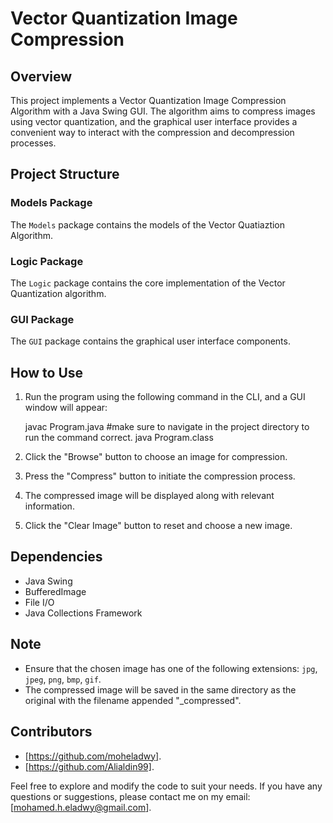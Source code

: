 # Vector Quantization Image Compression

## Overview
This project implements a Vector Quantization Image Compression Algorithm with a Java Swing GUI. The algorithm aims to compress images using vector quantization, and the graphical user interface provides a convenient way to interact with the compression and decompression processes.

## Project Structure

### Models Package
The `Models` package contains the models of the Vector Quatiaztion Algorithm.

### Logic Package
The `Logic` package contains the core implementation of the Vector Quantization algorithm.

### GUI Package
The `GUI` package contains the graphical user interface components.

## How to Use
1. Run the program using the following command in the CLI, and a GUI window will appear:

    javac Program.java #make sure to navigate in the project directory to run the command correct.
    java Program.class
   
3. Click the "Browse" button to choose an image for compression.
4. Press the "Compress" button to initiate the compression process.
5. The compressed image will be displayed along with relevant information.
6. Click the "Clear Image" button to reset and choose a new image.

## Dependencies
- Java Swing
- BufferedImage
- File I/O
- Java Collections Framework

## Note
- Ensure that the chosen image has one of the following extensions: `jpg`, `jpeg`, `png`, `bmp`, `gif`.
- The compressed image will be saved in the same directory as the original with the filename appended "_compressed".

## Contributors
- [https://github.com/moheladwy].
- [https://github.com/Alialdin99].
  
Feel free to explore and modify the code to suit your needs. If you have any questions or suggestions, please contact me on my email: [mohamed.h.eladwy@gmail.com].
